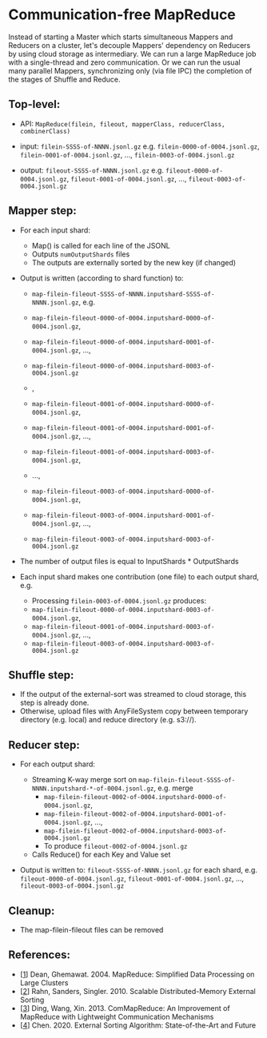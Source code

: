 # Communication-free MapReduce

Instead of starting a Master which starts simultaneous Mappers and Reducers on a cluster, let's decouple Mappers' 
dependency on Reducers by using cloud storage as intermediary. We can run a large MapReduce job with a single-thread
and zero communication. Or we can run the usual many parallel Mappers, synchronizing only (via file IPC) the completion
of the stages of Shuffle and Reduce.

## Top-level:
  - API: `MapReduce(filein, fileout, mapperClass, reducerClass, combinerClass)`

  - input: `filein-SSSS-of-NNNN.jsonl.gz`
    e.g. `filein-0000-of-0004.jsonl.gz`, `filein-0001-of-0004.jsonl.gz`, ..., `filein-0003-of-0004.jsonl.gz`

  - output: `fileout-SSSS-of-NNNN.jsonl.gz`
    e.g. `fileout-0000-of-0004.jsonl.gz`, `fileout-0001-of-0004.jsonl.gz`, ..., `fileout-0003-of-0004.jsonl.gz`

## Mapper step:
  - For each input shard:
    - Map() is called for each line of the JSONL
    - Outputs `numOutputShards` files
    - The outputs are externally sorted by the new key (if changed)

  - Output is written (according to shard function) to:
     - `map-filein-fileout-SSSS-of-NNNN.inputshard-SSSS-of-NNNN.jsonl.gz`, e.g.

     - `map-filein-fileout-0000-of-0004.inputshard-0000-of-0004.jsonl.gz`,
     - `map-filein-fileout-0000-of-0004.inputshard-0001-of-0004.jsonl.gz`, ...,
     - `map-filein-fileout-0000-of-0004.inputshard-0003-of-0004.jsonl.gz`
     - ,

     - `map-filein-fileout-0001-of-0004.inputshard-0000-of-0004.jsonl.gz`,
     - `map-filein-fileout-0001-of-0004.inputshard-0001-of-0004.jsonl.gz`, ...,
     - `map-filein-fileout-0001-of-0004.inputshard-0003-of-0004.jsonl.gz`,

     - ...,

     - `map-filein-fileout-0003-of-0004.inputshard-0000-of-0004.jsonl.gz`,
     - `map-filein-fileout-0003-of-0004.inputshard-0001-of-0004.jsonl.gz`, ...,
     - `map-filein-fileout-0003-of-0004.inputshard-0003-of-0004.jsonl.gz`

  - The number of output files is equal to InputShards * OutputShards
  - Each input shard makes one contribution (one file) to each output shard, e.g.
    - Processing `filein-0003-of-0004.jsonl.gz` produces:
    - `map-filein-fileout-0000-of-0004.inputshard-0003-of-0004.jsonl.gz`,
    - `map-filein-fileout-0001-of-0004.inputshard-0003-of-0004.jsonl.gz`, ...,
    - `map-filein-fileout-0003-of-0004.inputshard-0003-of-0004.jsonl.gz`

## Shuffle step:

  - If the output of the external-sort was streamed to cloud storage, this step is already done.
  - Otherwise, upload files with AnyFileSystem copy between temporary directory (e.g. local) and reduce directory (e.g. s3://).

## Reducer step:

  - For each output shard:
    - Streaming K-way merge sort on `map-filein-fileout-SSSS-of-NNNN.inputshard-*-of-0004.jsonl.gz`, e.g. merge
      - `map-filein-fileout-0002-of-0004.inputshard-0000-of-0004.jsonl.gz`,
      - `map-filein-fileout-0002-of-0004.inputshard-0001-of-0004.jsonl.gz`, ...,
      - `map-filein-fileout-0002-of-0004.inputshard-0003-of-0004.jsonl.gz`
      - To produce `fileout-0002-of-0004.jsonl.gz`
    - Calls Reduce() for each Key and Value set

  - Output is written to: `fileout-SSSS-of-NNNN.jsonl.gz` for each shard,
    e.g. `fileout-0000-of-0004.jsonl.gz`, `fileout-0001-of-0004.jsonl.gz`, ..., `fileout-0003-of-0004.jsonl.gz`

## Cleanup:

  - The map-filein-fileout files can be removed

## References:

- [[1](https://static.googleusercontent.com/media/research.google.com/en//archive/mapreduce-osdi04.pdf)] Dean, Ghemawat. 2004. MapReduce: Simplified Data Processing on Large Clusters
- [[2](https://arxiv.org/pdf/0910.2582.pdf)] Rahn, Sanders, Singler. 2010. Scalable Distributed-Memory External Sorting
- [[3](https://people.eng.unimelb.edu.au/zr/publications/DKE2012_ComMapReduce.pdf)] Ding, Wang, Xin. 2013. ComMapReduce: An Improvement of MapReduce with Lightweight Communication Mechanisms
- [[4](https://iopscience.iop.org/article/10.1088/1757-899X/806/1/012040/pdf)] Chen. 2020. External Sorting Algorithm: State-of-the-Art and Future

